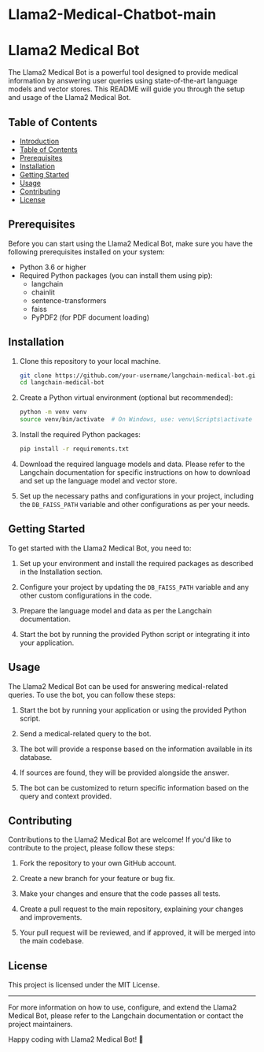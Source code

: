 # Llama2-Medical-Chatbot-main
 


# Llama2 Medical Bot

The Llama2 Medical Bot is a powerful tool designed to provide medical information by answering user queries using state-of-the-art language models and vector stores. This README will guide you through the setup and usage of the Llama2 Medical Bot.

## Table of Contents

- [Introduction](#langchain-medical-bot)
- [Table of Contents](#table-of-contents)
- [Prerequisites](#prerequisites)
- [Installation](#installation)
- [Getting Started](#getting-started)
- [Usage](#usage)
- [Contributing](#contributing)
- [License](#license)

## Prerequisites

Before you can start using the Llama2 Medical Bot, make sure you have the following prerequisites installed on your system:

- Python 3.6 or higher
- Required Python packages (you can install them using pip):
    - langchain
    - chainlit
    - sentence-transformers
    - faiss
    - PyPDF2 (for PDF document loading)

## Installation

1. Clone this repository to your local machine.

    ```bash
    git clone https://github.com/your-username/langchain-medical-bot.git
    cd langchain-medical-bot
    ```

2. Create a Python virtual environment (optional but recommended):

    ```bash
    python -m venv venv
    source venv/bin/activate  # On Windows, use: venv\Scripts\activate
    ```

3. Install the required Python packages:

    ```bash
    pip install -r requirements.txt
    ```

4. Download the required language models and data. Please refer to the Langchain documentation for specific instructions on how to download and set up the language model and vector store.

5. Set up the necessary paths and configurations in your project, including the `DB_FAISS_PATH` variable and other configurations as per your needs.

## Getting Started

To get started with the Llama2 Medical Bot, you need to:

1. Set up your environment and install the required packages as described in the Installation section.

2. Configure your project by updating the `DB_FAISS_PATH` variable and any other custom configurations in the code.

3. Prepare the language model and data as per the Langchain documentation.

4. Start the bot by running the provided Python script or integrating it into your application.

## Usage

The Llama2 Medical Bot can be used for answering medical-related queries. To use the bot, you can follow these steps:

1. Start the bot by running your application or using the provided Python script.

2. Send a medical-related query to the bot.

3. The bot will provide a response based on the information available in its database.

4. If sources are found, they will be provided alongside the answer.

5. The bot can be customized to return specific information based on the query and context provided.

## Contributing

Contributions to the Llama2 Medical Bot are welcome! If you'd like to contribute to the project, please follow these steps:

1. Fork the repository to your own GitHub account.

2. Create a new branch for your feature or bug fix.

3. Make your changes and ensure that the code passes all tests.

4. Create a pull request to the main repository, explaining your changes and improvements.

5. Your pull request will be reviewed, and if approved, it will be merged into the main codebase.

## License

This project is licensed under the MIT License.

---

For more information on how to use, configure, and extend the Llama2 Medical Bot, please refer to the Langchain documentation or contact the project maintainers.

Happy coding with Llama2 Medical Bot! 🚀